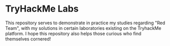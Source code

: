 # TryHackMe Labs

This repository serves to demonstrate in practice my studies regarding "Red Team", with my solutions in certain laboratories existing on the TryhackMe platform.
I hope this repository also helps those curious who find themselves cornered!
